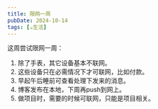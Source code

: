 ```yaml
---
title: 限网一周
pubDate: 2024-10-14
tags: [☕️生活]
---
```


这周尝试限网一周：

1. 除了手表，其它设备基本不联网。
2. 这些设备只在必需情况下才可联网，比如付款。
3. 早起午后睡前可查看处理下发来的消息。
4. 博客发布在本地，下周再push到网上。
5. 做项目时，需要的时候可联网，只能是项目相关。
